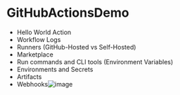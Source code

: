 # GitHubActionsDemo

- Hello World Action 
- Workflow Logs
- Runners (GitHub-Hosted vs Self-Hosted)
- Marketplace
- Run commands and CLI tools (Environment Variables)
- Environments and Secrets
- Artifacts
- Webhooks![image](https://user-images.githubusercontent.com/79753307/110207427-0f2c1300-7e8c-11eb-8351-215cc2077877.png)
